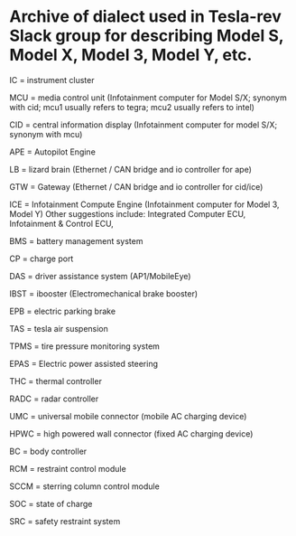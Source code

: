 # Archive of dialect used in Tesla-rev Slack group for describing Model S, Model X, Model 3, Model Y, etc.

IC = instrument cluster

MCU = media control unit (Infotainment computer for Model S/X; synonym with cid; mcu1 usually refers to tegra; mcu2 usually refers to intel)

CID = central information display (Infotainment computer for model S/X; synonym with mcu)

APE = Autopilot Engine

LB = lizard brain (Ethernet / CAN bridge and io controller for ape)

GTW = Gateway (Ethernet / CAN bridge and io controller for cid/ice)

ICE = Infotainment Compute Engine (Infotainment computer for Model 3, Model Y)
      Other suggestions include: Integrated Computer ECU, Infotainment & Control ECU, 
      
BMS = battery management system

CP = charge port

DAS = driver assistance system (AP1/MobileEye)

IBST = ibooster (Electromechanical brake booster)

EPB = electric parking brake

TAS = tesla air suspension

TPMS = tire pressure monitoring system

EPAS = Electric power assisted steering

THC = thermal controller

RADC = radar controller

UMC = universal mobile connector (mobile AC charging device)

HPWC = high powered wall connector (fixed AC charging device)

BC = body controller

RCM = restraint control module

SCCM = sterring column control module

SOC = state of charge

SRC = safety restraint system
